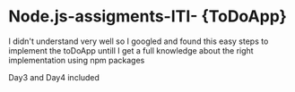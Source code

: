 # Node.js-assigments-ITI- {ToDoApp}
I didn't understand very well so I googled and found this easy steps to implement the toDoApp untill I get a full knowledge about the right implementation
using npm packages 

Day3 and Day4 included
